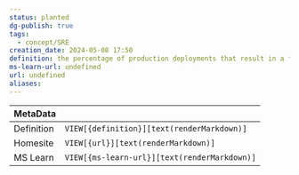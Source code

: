 ```yaml
---
status: planted
dg-publish: true
tags:
  - concept/SRE
creation_date: 2024-05-08 17:50
definition: the percentage of production deployments that result in a failure or require remediation
ms-learn-url: undefined
url: undefined
aliases:
---
```


| MetaData   |                                              |
| ---------- | -------------------------------------------- |
| Definition | `VIEW[{definition}][text(renderMarkdown)]`   |
| Homesite   | `VIEW[{url}][text(renderMarkdown)]`          |
| MS Learn   | `VIEW[{ms-learn-url}][text(renderMarkdown)]` |
